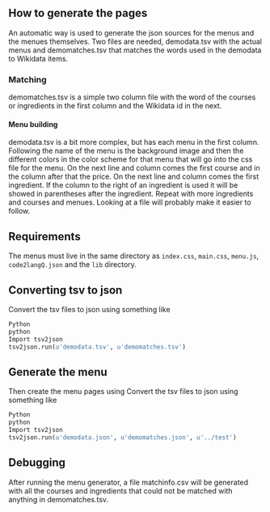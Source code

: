 ## How to generate the pages

An automatic way is used to generate the json sources for the menus and the menues themselves. Two files are needed, demodata.tsv with the actual menus and demomatches.tsv that matches the words used in the demodata to Wikidata items. 

### Matching
demomatches.tsv is a simple two column file with the word of the courses or ingredients in the first column and the Wikidata id in the next. 

#### Menu building
demodata.tsv is a bit more complex, but has each menu in the first column. Following the name of the menu is the background image and then the different colors in the color scheme for that menu that will go into the css file for the menu. On the next line and column comes the first course and in the column after that the price. On the next line and column comes the first ingredient. If the column to the right of an ingredient is used it will be showed in parentheses after the ingredient. Repeat with more ingredients and courses and menues. Looking at a file will probably make it easier to follow.

## Requirements
The menus must live in the same directory as `index.css`, `main.css`, `menu.js`, `code2langQ.json` and the `lib`
directory.

## Converting tsv to json
Convert the tsv files to json using something like
```python
Python
python
Import tsv2json
tsv2json.run(u'demodata.tsv', u'demomatches.tsv')
```

## Generate the menu
Then create the menu pages using 
Convert the tsv files to json using something like
```python
Python
python
Import tsv2json
tsv2json.run(u'demodata.json', u'demomatches.json', u'../test')
```

## Debugging
After running the menu generator, a file matchinfo.csv will be generated with all the courses and ingredients that could not be matched with anything in demomatches.tsv. 
